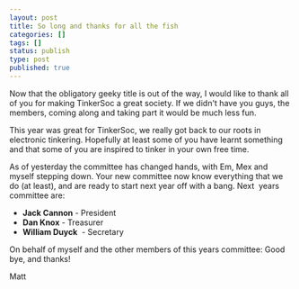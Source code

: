 ```yaml
---
layout: post
title: So long and thanks for all the fish
categories: []
tags: []
status: publish
type: post
published: true
---
```

Now that the obligatory geeky title is out of the way, I would like to thank
all of you for making TinkerSoc a great society. If we didn't have you guys,
the members, coming along and taking part it would be much less fun.

This year was great for TinkerSoc, we really got back to our roots in
electronic tinkering. Hopefully at least some of you have learnt something and
that some of you are inspired to tinker in your own free time.

As of yesterday the committee has changed hands, with Em, Mex and myself
stepping down. Your new committee now know everything that we do (at least),
and are ready to start next year off with a bang. Next  years committee are:

 * **Jack Cannon** - President
 * **Dan Knox** - Treasurer
 * **William Duyck**  - Secretary

On behalf of myself and the other members of this years committee: Good bye,
and thanks!

Matt
